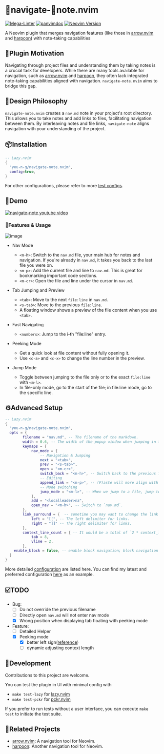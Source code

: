 # 🧭navigate-📝note.nvim
[![Mega-Linter](https://github.com/you-n-g/navigate-note.nvim/actions/workflows/linter.yml/badge.svg)](https://github.com/marketplace/actions/mega-linter)
[![panvimdoc](https://github.com/you-n-g/navigate-note.nvim/actions/workflows/panvimdoc.yml/badge.svg)](https://github.com/kdheepak/panvimdoc)
[![Neovim Version](https://img.shields.io/badge/Neovim-0.8%2B-blue.svg)](https://neovim.io)

A Neovim plugin that merges navigation features (like those in [arrow.nvim](https://github.com/otavioschwanck/arrow.nvim) and [harpoon](https://github.com/ThePrimeagen/harpoon)) with note-taking capabilities

## 🎯Plugin Motivation
Navigating through project files and understanding them by taking notes is a crucial task for developers. While there are many tools available for navigation, such as [arrow.nvim](https://github.com/otavioschwanck/arrow.nvim) and [harpoon](https://github.com/ThePrimeagen/harpoon), they often lack integrated note-taking capabilities aligned with navigation.
`navigate-note.nvim` aims to bridge this gap.

## 📐Design Philosophy
`navigate-note.nvim` creates a `nav.md` note in your project's root directory. This allows you to take notes and add links to files, facilitating navigation between them. By interleaving notes and file links, `navigate-note` aligns navigation with your understanding of the project.

## 📦Installation
```lua
-- Lazy.nvim
{
  "you-n-g/navigate-note.nvim",
  config=true,
}
```
For other configurations, please refer to more [test configs](./tests/init_conf/).

## 🎥Demo
[![navigate-note youtube video](https://img.youtube.com/vi/Sr1p_rm5b6A/0.jpg)](https://www.youtube.com/watch?v=Sr1p_rm5b6A)


### 📖Features & Usage
![image](https://github.com/user-attachments/assets/eb939826-bc7c-4eea-b6f6-dede9a6a4ccb)


- Nav Mode
  - `<m-h>`: Switch to the `nav.md` file, your main hub for notes and navigation. If you're already in `nav.md`, it takes you back to the last file you were on.
  - `<m-p>`: Add the current file and line to `nav.md`. This is great for bookmarking important code sections.
  - `<m-cr>`: Open the file and line under the cursor in `nav.md`.

- Tab Jumping and Preview
  - `<tab>`: Move to the next `file:line` in `nav.md`.
  - `<s-tab>`: Move to the previous `file:line`.
  - A floating window shows a preview of the file content when you use `<tab>`.

- Fast Navigating
  - `<numbers>`: Jump to the i-th "file:line" entry.

- Peeking Mode
  - Get a quick look at file content without fully opening it.
  - Use `<c-a>` and `<c-x>` to change the line number in the preview.

- Jump Mode
  - Toggle between jumping to the file only or to the exact `file:line` with `<m-l>`.
  - In file-only mode, go to the start of the file; in file:line mode, go to the specific line.


## ⚙️Advanced Setup
```lua
-- Lazy.nvim
{
  "you-n-g/navigate-note.nvim",
  opts = {
		filename = "nav.md", -- The filename of the markdown.
		width = 0.6, -- The width of the popup window when jumping in the file with <tab>.
		keymaps = {
			nav_mode = {
				-- Navigation & Jumping
				next = "<tab>",
				prev = "<s-tab>",
				open = "<m-cr>",
				switch_back = "<m-h>", -- Switch back to the previous file from `nav.md`.
				-- Editing
				append_link = "<m-p>", -- (P)aste will more align with the meaning.
				-- Mode switching
				jump_mode = "<m-l>", -- When we jump to a file, jump to the file only or jump to the exact file:line.
			},
			add = "<localleader>na",
			open_nav = "<m-h>", -- Switch to `nav.md`.
		},
		link_surround = {  -- sometime you may want to change the link format in case of conflict with other formatting conversion.
			left = "[[", -- The left delimiter for links.
			right = "]]" -- The right delimiter for links.
		},
		context_line_count = { -- It would be a total of `2 * context_line_count - 1` lines.
			tab = 8,
			vline = 2,
		},
    enable_block = false, -- enable block navigation; block navigation indicates only the block under the cursor will display the peeking window; mark the block with --- or ***
  }
}
```

More detailed [configuration](lua/navigate-note/conf.lua) are listed here.
You can find my latest and preferred configuration [here](https://github.com/you-n-g/deploy/blob/master/configs/lazynvim/lua/plugins/navigating.lua) as an example.


## ☑️TODO
- Bug:
  - [ ] Do not override the previous filename
  - [ ] Directly open `nav.md` will not enter nav mode
  - [x] Wrong position when displaying tab floating with peeking mode
- Feature:
  - [ ] Detailed Helper
  - [x] Peeking mode
    - [x] better left sign([reference](https://github.com/ErichDonGubler/lsp_lines.nvim))
    - [ ] dynamic adjusting context length

## 🔨Development
Contributions to this project are welcome.

You can test the plugin in UI with minimal config with
- `make test-lazy` for [lazy.nvim](https://github.com/folke/lazy.nvim)
- `make test-pckr` for [pckr.nvim](https://github.com/lewis6991/pckr.nvim)

If you prefer to run tests without a user interface, you can execute `make test` to initiate the test suite.

## 🔗Related Projects
- [arrow.nvim](https://github.com/otavioschwanck/arrow.nvim): A navigation tool for Neovim.
- [harpoon](https://github.com/ThePrimeagen/harpoon): Another navigation tool for Neovim.

